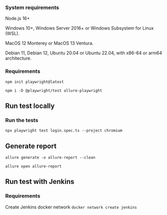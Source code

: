### System requirements

Node.js 16+

Windows 10+, Windows Server 2016+ or Windows Subsystem for Linux (WSL).

MacOS 12 Monterey or MacOS 13 Ventura.

Debian 11, Debian 12, Ubuntu 20.04 or Ubuntu 22.04, with x86-64 or arm64 architecture.

### Requirements
`npm init playwright@latest`

`npm i -D @playwright/test allure-playwright`

## Run test locally
### Run the tests
`npx playwright test login.spec.ts --project chromium`

## Generate report
`allure generate -o allure-report --clean`

`allure open allure-report`

## Run test with Jenkins
### Requirements

Create Jenkins docker network
`docker network create jenkins`